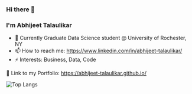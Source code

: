 ### Hi there 👋

### I'm Abhijeet Talaulikar

- 🔭 Currently Graduate Data Science student @ University of Rochester, NY
- 📫 How to reach me: https://www.linkedin.com/in/abhijeet-talaulikar/
- ⚡ Interests: Business, Data, Code

💬 Link to my Portfolio: https://abhijeet-talaulikar.github.io/

![Top Langs](https://github-readme-stats.vercel.app/api/top-langs/?username=abhijeet-talaulikar)
